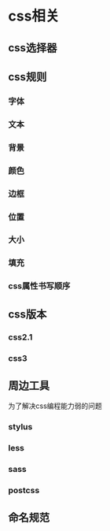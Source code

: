 # css相关

## css选择器

## css规则

### 字体

### 文本

### 背景

### 颜色

### 边框

### 位置

### 大小

### 填充

### css属性书写顺序

## css版本

### css2.1

### css3

## 周边工具

为了解决css编程能力弱的问题

### stylus

### less

### sass

### postcss

## 命名规范